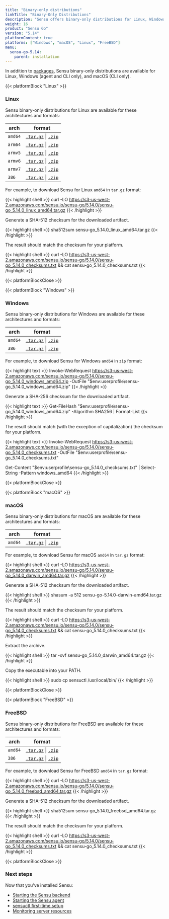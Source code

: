 ```yaml
---
title: "Binary-only distributions"
linkTitle: "Binary-Only Distributions"
description: "Sensu offers binary-only distributions for Linux, Windows, and macOS. Read the guide to learn how to download and verify Sensu binaries."
weight: 16
product: "Sensu Go"
version: "5.14"
platformContent: true
platforms: ["Windows", "macOS", "Linux", "FreeBSD"]
menu:
  sensu-go-5.14:
    parent: installation
---
```


In addition to [packages][1], Sensu binary-only distributions are available for Linux, Windows (agent and CLI only), and macOS (CLI only).

{{< platformBlock "Linux" >}}

### Linux

Sensu binary-only distributions for Linux are available for these architectures and formats:

| arch | format |
| --- | --- |
| `amd64` | [`.tar.gz`][14] \| [`.zip`][20]
| `arm64` | [`.tar.gz`][15] \| [`.zip`][21]
| `armv5` | [`.tar.gz`][16] \| [`.zip`][22]
| `armv6` | [`.tar.gz`][17] \| [`.zip`][23]
| `armv7` | [`.tar.gz`][18] \| [`.zip`][24]
| `386` | [`.tar.gz`][19] \| [`.zip`][25]

For example, to download Sensu for Linux `amd64` in `tar.gz` format:

{{< highlight shell >}}
curl -LO https://s3-us-west-2.amazonaws.com/sensu.io/sensu-go/5.14.0/sensu-go_5.14.0_linux_amd64.tar.gz
{{< /highlight >}}

Generate a SHA-512 checksum for the downloaded artifact.

{{< highlight shell >}}
sha512sum sensu-go_5.14.0_linux_amd64.tar.gz
{{< /highlight >}}

The result should match the checksum for your platform.

{{< highlight shell >}}
curl -LO https://s3-us-west-2.amazonaws.com/sensu.io/sensu-go/5.14.0/sensu-go_5.14.0_checksums.txt && cat sensu-go_5.14.0_checksums.txt
{{< /highlight >}}

{{< platformBlockClose >}}

{{< platformBlock "Windows" >}}

### Windows

Sensu binary-only distributions for Windows are available for these architectures and formats:

| arch | format |
| --- | --- |
| `amd64` | [`.tar.gz`][26] \| [`.zip`][28]
| `386` | [`.tar.gz`][27] \| [`.zip`][29]

For example, to download Sensu for Windows `amd64` in `zip` format:

{{< highlight text >}}
Invoke-WebRequest https://s3-us-west-2.amazonaws.com/sensu.io/sensu-go/5.14.0/sensu-go_5.14.0_windows_amd64.zip  -OutFile "$env:userprofile\sensu-go_5.14.0_windows_amd64.zip"
{{< /highlight >}}

Generate a SHA-256 checksum for the downloaded artifact.

{{< highlight text >}}
Get-FileHash "$env:userprofile\sensu-go_5.14.0_windows_amd64.zip" -Algorithm SHA256 | Format-List
{{< /highlight >}}

The result should match (with the exception of capitalization) the checksum for your platform.

{{< highlight text >}}
Invoke-WebRequest https://s3-us-west-2.amazonaws.com/sensu.io/sensu-go/5.14.0/sensu-go_5.14.0_checksums.txt -OutFile "$env:userprofile\sensu-go_5.14.0_checksums.txt"

Get-Content "$env:userprofile\sensu-go_5.14.0_checksums.txt" | Select-String -Pattern windows_amd64
{{< /highlight >}}

{{< platformBlockClose >}}

{{< platformBlock "macOS" >}}

### macOS

Sensu binary-only distributions for macOS are available for these architectures and formats:

| arch | format |
| --- | --- |
| `amd64` | [`.tar.gz`][30] \| [`.zip`][31]

For example, to download Sensu for macOS `amd64` in `tar.gz` format:

{{< highlight shell >}}
curl -LO https://s3-us-west-2.amazonaws.com/sensu.io/sensu-go/5.14.0/sensu-go_5.14.0_darwin_amd64.tar.gz
{{< /highlight >}}

Generate a SHA-512 checksum for the downloaded artifact.

{{< highlight shell >}}
shasum -a 512 sensu-go-5.14.0-darwin-amd64.tar.gz
{{< /highlight >}}

The result should match the checksum for your platform.

{{< highlight shell >}}
curl -LO https://s3-us-west-2.amazonaws.com/sensu.io/sensu-go/5.14.0/sensu-go_5.14.0_checksums.txt && cat sensu-go_5.14.0_checksums.txt
{{< /highlight >}}

Extract the archive.

{{< highlight shell >}}
tar -xvf sensu-go_5.14.0_darwin_amd64.tar.gz
{{< /highlight >}}

Copy the executable into your PATH.

{{< highlight shell >}}
sudo cp sensuctl /usr/local/bin/
{{< /highlight >}}

{{< platformBlockClose >}}

{{< platformBlock "FreeBSD" >}}

### FreeBSD

Sensu binary-only distributions for FreeBSD are available for these architectures and formats:

| arch | format |
| --- | --- |
| `amd64` | [`.tar.gz`][32] \| [`.zip`][33]
| `386` | [`.tar.gz`][34] \| [`.zip`][35]

For example, to download Sensu for FreeBSD `amd64` in `tar.gz` format:

{{< highlight shell >}}
curl -LO https://s3-us-west-2.amazonaws.com/sensu.io/sensu-go/5.14.0/sensu-go_5.14.0_freebsd_amd64.tar.gz
{{< /highlight >}}

Generate a SHA-512 checksum for the downloaded artifact.

{{< highlight shell >}}
sha512sum sensu-go_5.14.0_freebsd_amd64.tar.gz
{{< /highlight >}}

The result should match the checksum for your platform.

{{< highlight shell >}}
curl -LO https://s3-us-west-2.amazonaws.com/sensu.io/sensu-go/5.14.0/sensu-go_5.14.0_checksums.txt && cat sensu-go_5.14.0_checksums.txt
{{< /highlight >}}

{{< platformBlockClose >}}

### Next steps

Now that you’ve installed Sensu:

- [Starting the Sensu backend][2]
- [Starting the Sensu agent][3]
- [sensuctl first-time setup][4]
- [Monitoring server resources][5]

[2]: ../../reference/backend#operation
[3]: ../../reference/agent#operation
[4]: ../../sensuctl/reference#first-time-setup
[5]: ../../guides/monitor-server-resources
[1]: ../install-sensu
[14]: https://s3-us-west-2.amazonaws.com/sensu.io/sensu-go/5.14.0/sensu-go_5.14.0_linux_amd64.tar.gz
[15]: https://s3-us-west-2.amazonaws.com/sensu.io/sensu-go/5.14.0/sensu-go_5.14.0_linux_arm64.tar.gz
[16]: https://s3-us-west-2.amazonaws.com/sensu.io/sensu-go/5.14.0/sensu-go_5.14.0_linux_armv5.tar.gz
[17]: https://s3-us-west-2.amazonaws.com/sensu.io/sensu-go/5.14.0/sensu-go_5.14.0_linux_armv6.tar.gz
[18]: https://s3-us-west-2.amazonaws.com/sensu.io/sensu-go/5.14.0/sensu-go_5.14.0_linux_armv7.tar.gz
[19]: https://s3-us-west-2.amazonaws.com/sensu.io/sensu-go/5.14.0/sensu-go_5.14.0_linux_386.tar.gz
[20]: https://s3-us-west-2.amazonaws.com/sensu.io/sensu-go/5.14.0/sensu-go_5.14.0_linux_amd64.zip
[21]: https://s3-us-west-2.amazonaws.com/sensu.io/sensu-go/5.14.0/sensu-go_5.14.0_linux_arm64.zip
[22]: https://s3-us-west-2.amazonaws.com/sensu.io/sensu-go/5.14.0/sensu-go_5.14.0_linux_armv5.zip
[23]: https://s3-us-west-2.amazonaws.com/sensu.io/sensu-go/5.14.0/sensu-go_5.14.0_linux_armv6.zip
[24]: https://s3-us-west-2.amazonaws.com/sensu.io/sensu-go/5.14.0/sensu-go_5.14.0_linux_armv7.zip
[25]: https://s3-us-west-2.amazonaws.com/sensu.io/sensu-go/5.14.0/sensu-go_5.14.0_linux_386.zip
[26]: https://s3-us-west-2.amazonaws.com/sensu.io/sensu-go/5.14.0/sensu-go_5.14.0_windows_amd64.tar.gz
[27]: https://s3-us-west-2.amazonaws.com/sensu.io/sensu-go/5.14.0/sensu-go_5.14.0_windows_386.tar.gz
[28]: https://s3-us-west-2.amazonaws.com/sensu.io/sensu-go/5.14.0/sensu-go_5.14.0_windows_amd64.zip
[29]: https://s3-us-west-2.amazonaws.com/sensu.io/sensu-go/5.14.0/sensu-go_5.14.0_windows_386.zip
[30]: https://s3-us-west-2.amazonaws.com/sensu.io/sensu-go/5.14.0/sensu-go_5.14.0_darwin_amd64.tar.gz
[31]: https://s3-us-west-2.amazonaws.com/sensu.io/sensu-go/5.14.0/sensu-go_5.14.0_darwin_amd64.zip
[32]: https://s3-us-west-2.amazonaws.com/sensu.io/sensu-go/5.14.0/sensu-go_5.14.0_freebsd_amd64.tar
[33]: https://s3-us-west-2.amazonaws.com/sensu.io/sensu-go/5.14.0/sensu-go_5.14.0_freebsd_amd64.zip
[34]: https://s3-us-west-2.amazonaws.com/sensu.io/sensu-go/5.14.0/sensu-go_5.14.0_freebsd_386.tar.gz
[35]: https://s3-us-west-2.amazonaws.com/sensu.io/sensu-go/5.14.0/sensu-go_5.14.0_freebsd_386.zip
